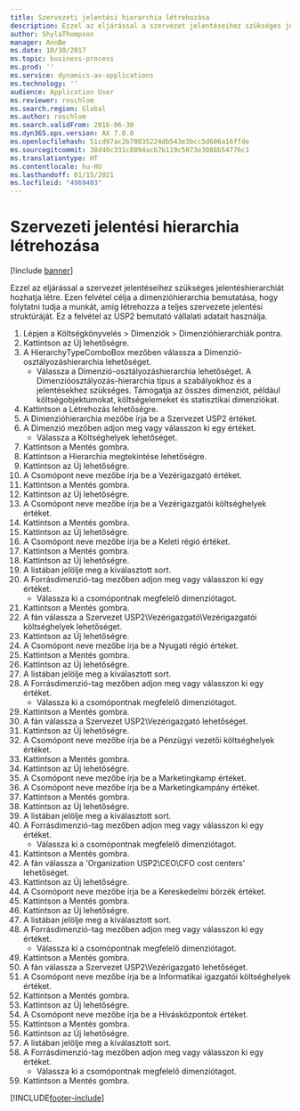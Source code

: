 ```yaml
---
title: Szervezeti jelentési hierarchia létrehozása
description: Ezzel az eljárással a szervezet jelentéseihez szükséges jelentéshierarchiát hozhatja létre.
author: ShylaThompson
manager: AnnBe
ms.date: 10/30/2017
ms.topic: business-process
ms.prod: ''
ms.service: dynamics-ax-applications
ms.technology: ''
audience: Application User
ms.reviewer: roschlom
ms.search.region: Global
ms.author: roschlom
ms.search.validFrom: 2016-06-30
ms.dyn365.ops.version: AX 7.0.0
ms.openlocfilehash: 51cd97ac2b78035224db543e3bcc5d606a16ffde
ms.sourcegitcommit: 38d40c331c8894acb7b119c5073e3088b54776c1
ms.translationtype: HT
ms.contentlocale: hu-HU
ms.lasthandoff: 01/15/2021
ms.locfileid: "4969403"
---
```

# <a name="create-an-organization-report-hierarchy"></a>Szervezeti jelentési hierarchia létrehozása

[!include [banner](../../includes/banner.md)]

Ezzel az eljárással a szervezet jelentéseihez szükséges jelentéshierarchiát hozhatja létre. Ezen felvétel célja a dimenzióhierarchia bemutatása, hogy folytatni tudja a munkát, amíg létrehozza a teljes szervezete jelentési struktúráját. Ez a felvétel az USP2 bemutató vállalati adatait használja.

1. Lépjen a Költségkönyvelés > Dimenziók > Dimenzióhierarchiák pontra.
2. Kattintson az Új lehetőségre.
3. A HierarchyTypeComboBox mezőben válassza a Dimenzió-osztályozáshierarchia lehetőséget.
    * Válassza a Dimenzió-osztályozáshierarchia lehetőséget. A Dimenzióosztályozás-hierarchia típus a szabályokhoz és a jelentésekhez szükséges. Támogatja az összes dimenziót, például költségobjektumokat, költségelemeket és statisztikai dimenziókat.  
4. Kattintson a Létrehozás lehetőségre.
5. A Dimenzióhierarchia mezőbe írja be a Szervezet USP2 értéket.
6. A Dimenzió mezőben adjon meg vagy válasszon ki egy értéket.
    * Válassza a Költséghelyek lehetőséget.  
7. Kattintson a Mentés gombra.
8. Kattintson a Hierarchia megtekintése lehetőségre.
9. Kattintson az Új lehetőségre.
10. A Csomópont neve mezőbe írja be a Vezérigazgató értéket.
11. Kattintson a Mentés gombra.
12. Kattintson az Új lehetőségre.
13. A Csomópont neve mezőbe írja be a Vezérigazgatói költséghelyek értéket.
14. Kattintson a Mentés gombra.
15. Kattintson az Új lehetőségre.
16. A Csomópont neve mezőbe írja be a Keleti régió értéket.
17. Kattintson a Mentés gombra.
18. Kattintson az Új lehetőségre.
19. A listában jelölje meg a kiválasztott sort.
20. A Forrásdimenzió-tag mezőben adjon meg vagy válasszon ki egy értéket.
    * Válassza ki a csomópontnak megfelelő dimenziótagot.  
21. Kattintson a Mentés gombra.
22. A fán válassza a Szervezet USP2\Vezérigazgató\Vezérigazgatói költséghelyek lehetőséget.
23. Kattintson az Új lehetőségre.
24. A Csomópont neve mezőbe írja be a Nyugati régió értéket.
25. Kattintson a Mentés gombra.
26. Kattintson az Új lehetőségre.
27. A listában jelölje meg a kiválasztott sort.
28. A Forrásdimenzió-tag mezőben adjon meg vagy válasszon ki egy értéket.
    * Válassza ki a csomópontnak megfelelő dimenziótagot.  
29. Kattintson a Mentés gombra.
30. A fán válassza a Szervezet USP2\Vezérigazgató lehetőséget.
31. Kattintson az Új lehetőségre.
32. A Csomópont neve mezőbe írja be a Pénzügyi vezetői költséghelyek értéket.
33. Kattintson a Mentés gombra.
34. Kattintson az Új lehetőségre.
35. A Csomópont neve mezőbe írja be a Marketingkamp értéket.
36. A Csomópont neve mezőbe írja be a Marketingkampány értéket.
37. Kattintson a Mentés gombra.
38. Kattintson az Új lehetőségre.
39. A listában jelölje meg a kiválasztott sort.
40. A Forrásdimenzió-tag mezőben adjon meg vagy válasszon ki egy értéket.
    * Válassza ki a csomópontnak megfelelő dimenziótagot.  
41. Kattintson a Mentés gombra.
42. A fán válassza a 'Organization USP2\CEO\CFO cost centers' lehetőséget.
43. Kattintson az Új lehetőségre.
44. A Csomópont neve mezőbe írja be a Kereskedelmi börzék értéket.
45. Kattintson a Mentés gombra.
46. Kattintson az Új lehetőségre.
47. A listában jelölje meg a kiválasztott sort.
48. A Forrásdimenzió-tag mezőben adjon meg vagy válasszon ki egy értéket.
    * Válassza ki a csomópontnak megfelelő dimenziótagot.  
49. Kattintson a Mentés gombra.
50. A fán válassza a Szervezet USP2\Vezérigazgató lehetőséget.
51. A Csomópont neve mezőbe írja be a Informatikai igazgatói költséghelyek értéket.
52. Kattintson a Mentés gombra.
53. Kattintson az Új lehetőségre.
54. A Csomópont neve mezőbe írja be a Hívásközpontok értéket.
55. Kattintson a Mentés gombra.
56. Kattintson az Új lehetőségre.
57. A listában jelölje meg a kiválasztott sort.
58. A Forrásdimenzió-tag mezőben adjon meg vagy válasszon ki egy értéket.
    * Válassza ki a csomópontnak megfelelő dimenziótagot.  
59. Kattintson a Mentés gombra.



[!INCLUDE[footer-include](../../../includes/footer-banner.md)]